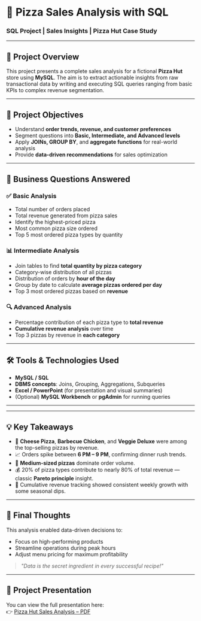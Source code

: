 # 🍕 Pizza Sales Analysis with SQL

### SQL Project | Sales Insights | Pizza Hut Case Study

---

## 📘 Project Overview

This project presents a complete sales analysis for a fictional **Pizza Hut** store using **MySQL**. The aim is to extract actionable insights from raw transactional data by writing and executing SQL queries ranging from basic KPIs to complex revenue segmentation.

---

## 🎯 Project Objectives

- Understand **order trends, revenue, and customer preferences**
- Segment questions into **Basic, Intermediate, and Advanced levels**
- Apply **JOINs, GROUP BY**, and **aggregate functions** for real-world analysis
- Provide **data-driven recommendations** for sales optimization

---

## 🧠 Business Questions Answered

### ✅ Basic Analysis
- Total number of orders placed  
- Total revenue generated from pizza sales  
- Identify the highest-priced pizza  
- Most common pizza size ordered  
- Top 5 most ordered pizza types by quantity  

### 📊 Intermediate Analysis
- Join tables to find **total quantity by pizza category**  
- Category-wise distribution of all pizzas  
- Distribution of orders by **hour of the day**  
- Group by date to calculate **average pizzas ordered per day**  
- Top 3 most ordered pizzas based on **revenue**

### 🔍 Advanced Analysis
- Percentage contribution of each pizza type to **total revenue**  
- **Cumulative revenue analysis** over time  
- Top 3 pizzas by revenue in **each category**

---

## 🛠️ Tools & Technologies Used

- **MySQL / SQL**
- **DBMS concepts**: Joins, Grouping, Aggregations, Subqueries
- **Excel / PowerPoint** (for presentation and visual summaries)
- (Optional) **MySQL Workbench** or **pgAdmin** for running queries

---


---

## 💡 Key Takeaways

- 🍕 **Cheese Pizza**, **Barbecue Chicken**, and **Veggie Deluxe** were among the top-selling pizzas by revenue.
- 📈 Orders spike between **6 PM – 9 PM**, confirming dinner rush trends.
- 🧾 **Medium-sized pizzas** dominate order volume.
- 💰 20% of pizza types contribute to nearly 80% of total revenue — classic **Pareto principle** insight.
- 📆 Cumulative revenue tracking showed consistent weekly growth with some seasonal dips.

---

## 📌 Final Thoughts

This analysis enabled data-driven decisions to:
- Focus on high-performing products  
- Streamline operations during peak hours  
- Adjust menu pricing for maximum profitability

> *"Data is the secret ingredient in every successful recipe!"*

---
## 📄 Project Presentation

You can view the full presentation here:  
👉 [Pizza Hut Sales Analysis – PDF](https://github.com/Nikhillonkar19-code/-Pizza-Sales-Analysis-with-SQL/blob/main/Pizza%20hutt%20Analysis%20Presentation.pdf)








